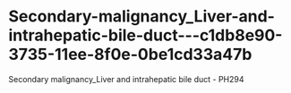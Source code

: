 # Secondary-malignancy_Liver-and-intrahepatic-bile-duct---c1db8e90-3735-11ee-8f0e-0be1cd33a47b
Secondary malignancy_Liver and intrahepatic bile duct - PH294
